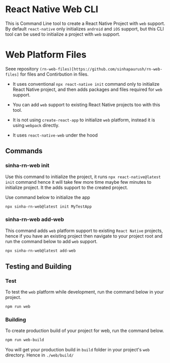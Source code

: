 # React Native Web CLI
This is Command Line tool to create a React Native Project with `web` support. By default `react-native` only initializes `android` and `iOS` support, but this CLI tool  can be used to initialize a project with `web` support.

# Web Platform Files
Seee repository `(rn-web-files)[https://github.com/sinhapaurush/rn-web-files]` for files and Contirbution in files.

- It uses conventional `npx react-native init` command only to initialize React Native project, and then adds packages and files required for `web` support.

- You can add `web` support to existing React Native projects too with this tool.

- It is not using `create-react-app` to initialize `web` platform, instead it is using `webpack` directly.

- It uses `react-native-web` under the hood

## Commands
### sinha-rn-web init
Use this command to initialize the project, it runs `npx react-native@latest init` command hence it will take few more time maybe few minutes to initialize project. It the adds support to the created project.

Use command below to initialize the app
```bash
npx sinha-rn-web@latest init MyTestApp
```
### sinha-rn-web add-web
This command adds `web` platform support to existing `React Native` projects, hence if you have an existing project then navigate to your project root and run the command below to add `web` support.

```bash
npx sinha-rn-web@latest add-web
```

## Testing and Building
### Test
To test the `web` platform while development, run the command below in your project.
```bash
npm run web
```
### Building
To create production build of your project for web, run the command below.
```bash
npm run web-build
```
You will get your production build in `build` folder in your project's `web` directory. Hence in `./web/build/`
